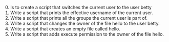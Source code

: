 0. Is to create a script that switches the current user to the user betty
1. Write a script that prints the effective username of the current user.
2. Write a script that prints all the groups the current user is part of. 
3. Write a script that changes the owner of the file hello to the user betty.
4. Write a script that creates an empty file called hello.
5. Write a script that adds execute permission to the owner of the file hello.  
